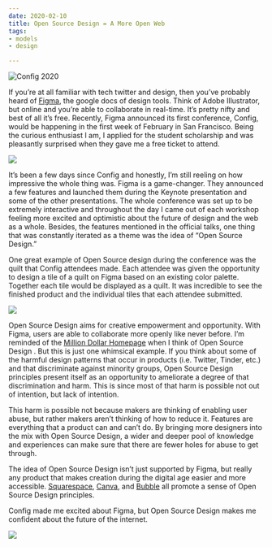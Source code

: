 ```yaml
---
date: 2020-02-10
title: Open Source Design = A More Open Web
tags:
- models
- design

---
```

![](/images/IMG_2210-1.jpg "Config 2020")

If you’re at all familiar with tech twitter and design, then you’ve probably heard of [Figma](https://www.figma.com), the google docs of design tools. Think of Adobe Illustrator, but online and you’re able to collaborate in real-time. It’s pretty nifty and best of all it’s free. Recently, Figma announced its first conference, Config, would be happening in the first week of February in San Francisco. Being the curious enthusiast I am, I applied for the student scholarship and was pleasantly surprised when they gave me a free ticket to attend.

![](/images/IMG_2237.jpg)

It’s been a few days since Config and honestly, I’m still reeling on how impressive the whole thing was. Figma is a game-changer. They announced a few features and launched them during the Keynote presentation and some of the other presentations. The whole conference was set up to be extremely interactive and throughout the day I came out of each workshop feeling more excited and optimistic about the future of design and the web as a whole. Besides, the features mentioned in the official talks, one thing that was constantly iterated as a theme was the idea of “Open Source Design.”

One great example of Open Source design during the conference was the quilt that Config attendees made. Each attendee was given the opportunity to design a tile of a quilt on Figma based on an existing color palette. Together each tile would be displayed as a quilt. It was incredible to see the finished product and the individual tiles that each attendee submitted.

![](/images/IMG_2214.JPG)

Open Source Design aims for creative empowerment and opportunity. With Figma, users are able to collaborate more openly like never before. I’m reminded of the [Million Dollar Homepage](http://www.milliondollarhomepage.com) when I think of Open Source Design . But this is just one whimsical example. If you think about some of the harmful design patterns that occur in products (i.e. Twitter, Tinder, etc.) and that discriminate against minority groups, Open Source Design principles present itself as an opportunity to ameliorate a degree of that discrimination and harm. This is since most of that harm is possible not out of intention, but lack of intention.

This harm is possible not because makers are thinking of enabling user abuse, but rather makers aren’t thinking of how to reduce it. Features are everything that a product can and can’t do. By bringing more designers into the mix with Open Source Design, a wider and deeper pool of knowledge and experiences can make sure that there are fewer holes for abuse to get through.

The idea of Open Source Design isn’t just supported by Figma, but really any product that makes creation during the digital age easier and more accessible. [Squarespace](https://www.squarespace.com/), [Canva](https://www.canva.com/), and [Bubble](https://bubble.io/) all promote a sense of Open Source Design principles.

Config made me excited about Figma, but Open Source Design makes me confident about the future of the internet.

![](/images/IMG_2231.jpg)